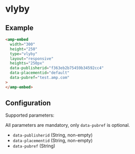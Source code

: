 <!---
Copyright 2016 The AMP HTML Authors. All Rights Reserved.

Licensed under the Apache License, Version 2.0 (the "License");
you may not use this file except in compliance with the License.
You may obtain a copy of the License at

      http://www.apache.org/licenses/LICENSE-2.0

Unless required by applicable law or agreed to in writing, software
distributed under the License is distributed on an "AS-IS" BASIS,
WITHOUT WARRANTIES OR CONDITIONS OF ANY KIND, either express or implied.
See the License for the specific language governing permissions and
limitations under the License.
-->

# vlyby

## Example

```html
<amp-embed
  width="300"
  height="250"
  type="vlyby"
  layout="responsive"
  heights="250px"
  data-publisherid="f363eb2b75459b34592cc4"
  data-placementid="default"
  data-pubref="test.amp.com"
>
</amp-embed>
```

## Configuration

Supported parameters:

All parameters are mandatory, only `data-pubref` is optional.

- `data-publisherid` (String, non-empty)
- `data-placementid` (String, non-empty)
- `data-pubref` (String)
